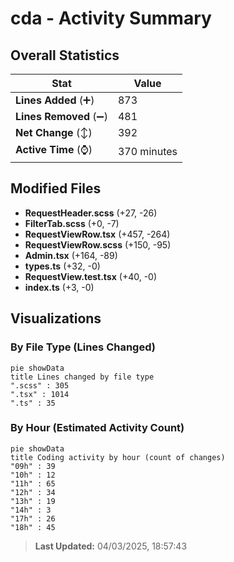 # cda - Activity Summary 

## Overall Statistics

| Stat                   | Value                                                             |
| ---------------------- | ----------------------------------------------------------------- |
| **Lines Added** (➕)   | 873                                          |
| **Lines Removed** (➖) | 481                                        |
| **Net Change** (↕)    | 392                |
| **Active Time** (⌚)   | 370 minutes |


## Modified Files
- **RequestHeader.scss** (+27, -26)
- **FilterTab.scss** (+0, -7)
- **RequestViewRow.tsx** (+457, -264)
- **RequestViewRow.scss** (+150, -95)
- **Admin.tsx** (+164, -89)
- **types.ts** (+32, -0)
- **RequestView.test.tsx** (+40, -0)
- **index.ts** (+3, -0)

## Visualizations

### By File Type (Lines Changed)

```mermaid
pie showData
title Lines changed by file type
".scss" : 305
".tsx" : 1014
".ts" : 35
```

### By Hour (Estimated Activity Count)

```mermaid
pie showData
title Coding activity by hour (count of changes)
"09h" : 39
"10h" : 12
"11h" : 65
"12h" : 34
"13h" : 19
"14h" : 3
"17h" : 26
"18h" : 45
```


> **Last Updated:** 04/03/2025, 18:57:43